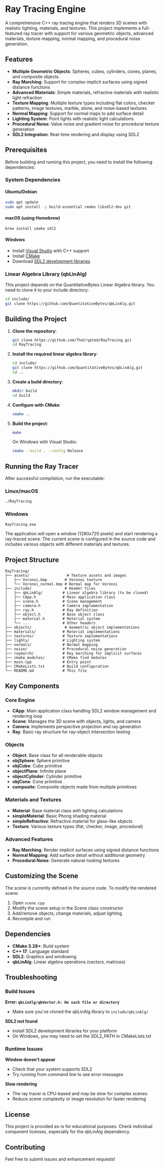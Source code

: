 # Ray Tracing Engine

A comprehensive C++ ray tracing engine that renders 3D scenes with realistic lighting, materials, and textures. This project implements a full-featured ray tracer with support for various geometric objects, advanced materials, texture mapping, normal mapping, and procedural noise generation.

## Features

- **Multiple Geometric Objects**: Spheres, cubes, cylinders, cones, planes, and composite objects
- **Ray Marching**: Support for complex implicit surfaces using signed distance functions
- **Advanced Materials**: Simple materials, refractive materials with realistic light refraction
- **Texture Mapping**: Multiple texture types including flat colors, checker patterns, image textures, marble, stone, and noise-based textures
- **Normal Mapping**: Support for normal maps to add surface detail
- **Lighting System**: Point lights with realistic light calculations
- **Procedural Noise**: Value noise and gradient noise for procedural texture generation
- **SDL2 Integration**: Real-time rendering and display using SDL2

## Prerequisites

Before building and running this project, you need to install the following dependencies:

### System Dependencies

#### Ubuntu/Debian
```bash
sudo apt update
sudo apt install -y build-essential cmake libsdl2-dev git
```

#### macOS (using Homebrew)
```bash
brew install cmake sdl2
```

#### Windows
- Install [Visual Studio](https://visualstudio.microsoft.com/) with C++ support
- Install [CMake](https://cmake.org/download/)
- Download [SDL2 development libraries](https://www.libsdl.org/download-2.0.php)

### Linear Algebra Library (qbLinAlg)

This project depends on the QuantitativeBytes Linear Algebra library. You need to clone it to your include directory:

```bash
cd include/
git clone https://github.com/QuantitativeBytes/qbLinAlg.git
```

## Building the Project

1. **Clone the repository**:
   ```bash
   git clone https://github.com/TheCrypted/RayTracing.git
   cd RayTracing
   ```

2. **Install the required linear algebra library**:
   ```bash
   cd include/
   git clone https://github.com/QuantitativeBytes/qbLinAlg.git
   cd ..
   ```

3. **Create a build directory**:
   ```bash
   mkdir build
   cd build
   ```

4. **Configure with CMake**:
   ```bash
   cmake ..
   ```

5. **Build the project**:
   ```bash
   make
   ```
   
   On Windows with Visual Studio:
   ```bash
   cmake --build . --config Release
   ```

## Running the Ray Tracer

After successful compilation, run the executable:

### Linux/macOS
```bash
./RayTracing
```

### Windows
```bash
RayTracing.exe
```

The application will open a window (1280x720 pixels) and start rendering a ray-traced scene. The current scene is configured in the source code and includes various objects with different materials and textures.

## Project Structure

```
RayTracing/
├── assets/                 # Texture assets and images
│   ├── Voronoi.bmp        # Voronoi texture
│   └── Voronoi_normal.bmp # Normal map for Voronoi
├── include/               # Header files
│   ├── qbLinAlg/         # Linear algebra library (to be cloned)
│   ├── CApp.h            # Main application class
│   ├── scene.h           # Scene management
│   ├── camera.h          # Camera implementation
│   ├── ray.h             # Ray definition
│   ├── object.h          # Base object class
│   ├── material.h        # Material system
│   └── ...               # Other headers
├── objects/               # Geometric object implementations
├── materials/            # Material implementations
├── textures/             # Texture implementations
├── lights/               # Lighting system
├── normals/              # Normal mapping
├── noise/                # Procedural noise generation
├── raymarch/             # Ray marching for implicit surfaces
├── cmake_modules/        # CMake find modules
├── main.cpp              # Entry point
├── CMakeLists.txt        # Build configuration
└── README.md             # This file
```

## Key Components

### Core Engine
- **CApp**: Main application class handling SDL2 window management and rendering loop
- **Scene**: Manages the 3D scene with objects, lights, and camera
- **Camera**: Implements perspective projection and ray generation
- **Ray**: Basic ray structure for ray-object intersection testing

### Objects
- **Object**: Base class for all renderable objects
- **objSphere**: Sphere primitive
- **objCube**: Cube primitive  
- **objectPlane**: Infinite plane
- **objectCylinder**: Cylinder primitive
- **objCone**: Cone primitive
- **composite**: Composite objects made from multiple primitives

### Materials and Textures
- **Material**: Base material class with lighting calculations
- **simpleMaterial**: Basic Phong shading material
- **simpleRefractive**: Refractive material for glass-like objects
- **Texture**: Various texture types (flat, checker, image, procedural)

### Advanced Features
- **Ray Marching**: Render implicit surfaces using signed distance functions
- **Normal Mapping**: Add surface detail without additional geometry
- **Procedural Noise**: Generate natural-looking textures

## Customizing the Scene

The scene is currently defined in the source code. To modify the rendered scene:

1. Open `scene.cpp` 
2. Modify the scene setup in the Scene class constructor
3. Add/remove objects, change materials, adjust lighting
4. Recompile and run

## Dependencies

- **CMake 3.28+**: Build system
- **C++ 17**: Language standard
- **SDL2**: Graphics and windowing
- **qbLinAlg**: Linear algebra operations (vectors, matrices)

## Troubleshooting

### Build Issues

**Error: `qbLinAlg/qbVector.h: No such file or directory`**
- Make sure you've cloned the qbLinAlg library to `include/qbLinAlg/`

**SDL2 not found**
- Install SDL2 development libraries for your platform
- On Windows, you may need to set the SDL2_PATH in CMakeLists.txt

### Runtime Issues

**Window doesn't appear**
- Check that your system supports SDL2
- Try running from command line to see error messages

**Slow rendering**
- The ray tracer is CPU-based and may be slow for complex scenes
- Reduce scene complexity or image resolution for faster rendering

## License

This project is provided as-is for educational purposes. Check individual component licenses, especially for the qbLinAlg dependency.

## Contributing

Feel free to submit issues and enhancement requests!